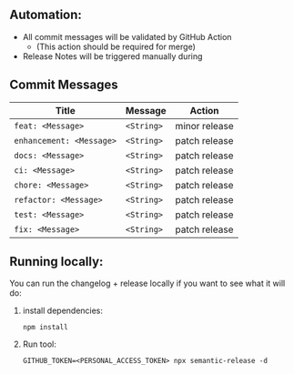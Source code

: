 


## Automation:
- All commit messages will be validated by GitHub Action
    - (This action should be required for merge)
- Release Notes will be triggered manually during 


## Commit Messages


| Title      | Message | Action |
| ----------- | ----------- |----------- |
| `feat: <Message>`      |  `<String>`       | minor release|
| `enhancement: <Message>`      |  `<String>`       | patch release|
| `docs: <Message>`      |  `<String>`       | patch release|
| `ci: <Message>`      |  `<String>`       | patch release|
| `chore: <Message>`      |  `<String>`       | patch release|
| `refactor: <Message>`      |  `<String>`       | patch release|
| `test: <Message>`      |  `<String>`       | patch release|
| `fix: <Message>`      |  `<String>`      | patch release|

    

## Running locally:

You can run the changelog + release locally if you want to see what it will do:

1. install dependencies:

    `npm install`
2. Run tool:

    `GITHUB_TOKEN=<PERSONAL_ACCESS_TOKEN> npx semantic-release -d`



            
            
            
            
            
            